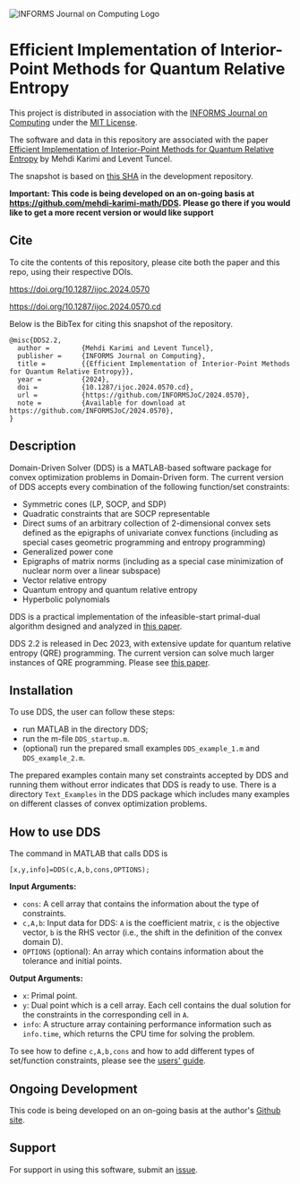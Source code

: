 ![INFORMS Journal on Computing Logo](https://INFORMSJoC.github.io/logos/INFORMS_Journal_on_Computing_Header.jpg)

# Efficient Implementation of Interior-Point Methods for Quantum Relative Entropy

This project is distributed in association with the [INFORMS Journal on
Computing](https://pubsonline.informs.org/journal/ijoc) under the [MIT License](LICENSE).

The software and data in this repository are associated with the paper [Efficient Implementation of Interior-Point Methods for Quantum Relative Entropy](https://doi.org/10.1287/ijoc.2024.0570) by Mehdi Karimi and Levent Tuncel. 

The snapshot is based on 
[this SHA](https://github.com/mehdi-karimi-math/DDS/commit/410926815989c58da14503b9041d32843c331ba8) 
in the development repository. 

**Important: This code is being developed on an on-going basis at 
https://github.com/mehdi-karimi-math/DDS. Please go there if you would like to
get a more recent version or would like support**

## Cite

To cite the contents of this repository, please cite both the paper and this repo, using their respective DOIs.

https://doi.org/10.1287/ijoc.2024.0570

https://doi.org/10.1287/ijoc.2024.0570.cd

Below is the BibTex for citing this snapshot of the repository.

```
@misc{DDS2.2,
  author =        {Mehdi Karimi and Levent Tuncel},
  publisher =     {INFORMS Journal on Computing},
  title =         {{Efficient Implementation of Interior-Point Methods for Quantum Relative Entropy}},
  year =          {2024},
  doi =           {10.1287/ijoc.2024.0570.cd},
  url =           {https://github.com/INFORMSJoC/2024.0570},
  note =          {Available for download at https://github.com/INFORMSJoC/2024.0570},
}  
```

## Description

Domain-Driven Solver (DDS) is a MATLAB-based software package for convex optimization problems in Domain-Driven form. The current version of DDS accepts every combination of the following function/set constraints: 
- Symmetric cones (LP, SOCP, and SDP)
- Quadratic constraints that are SOCP representable 
- Direct sums of an arbitrary collection of 2-dimensional convex sets defined as the epigraphs of univariate convex
functions (including as special cases geometric programming and entropy programming)
- Generalized power cone
- Epigraphs of matrix norms (including as a special case minimization of nuclear norm over a linear subspace)
- Vector relative entropy
- Quantum entropy and quantum relative entropy
- Hyperbolic polynomials

DDS is a practical implementation of the infeasible-start primal-dual algorithm designed and analyzed in [this paper](https://arxiv.org/abs/1804.06925). 

DDS 2.2 is released in Dec 2023, with extensive update for quantum relative entropy (QRE) programming. The current version can solve much larger instances of QRE programming. Please see [this paper](https://arxiv.org/abs/2312.07438).

## Installation 

To use DDS, the user can follow these steps:

- run MATLAB in the directory DDS;
- run the m-file `DDS_startup.m`.
-  (optional) run the prepared small examples `DDS_example_1.m` and `DDS_example_2.m`.

The prepared examples contain many set constraints accepted by DDS and running them without error indicates that DDS is ready to use. There is a directory `Text_Examples` in the DDS package which includes many examples on different classes of convex optimization problems. 

## How to use DDS

The command in MATLAB that calls DDS is 
```
[x,y,info]=DDS(c,A,b,cons,OPTIONS);
``` 

**Input Arguments:**
- `cons`:  A cell array that contains the information about the type of constraints. 
- `c,A,b`: Input data for DDS: `A` is the coefficient matrix, `c` is the objective vector, `b` is the RHS vector (i.e., the shift in the definition of the convex domain D). 
- `OPTIONS` (optional): An array which contains information about the tolerance  and initial points.  

**Output Arguments:**
- `x`: Primal point. 
- `y`: Dual point which is a cell array. Each cell contains the dual solution for the constraints in the corresponding cell  in `A`. 
- `info`: A structure array containing performance information such as `info.time`, which returns the CPU time for solving the problem. 

To see how to define `c,A,b,cons` and how to add different types of set/function constraints, please see the [users' guide](DDS_users_guide_V2.1.pdf). 

## Ongoing Development

This code is being developed on an on-going basis at the author's
[Github site](https://github.com/mehdi-karimi-math/DDS).

## Support

For support in using this software, submit an
[issue](https://github.com/mehdi-karimi-math/DDS/issues/new).
